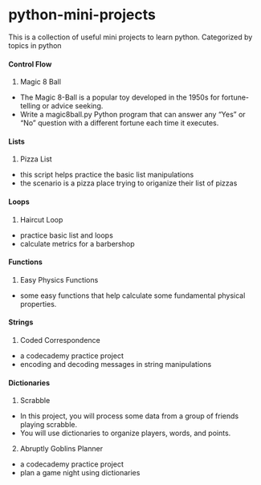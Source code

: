 # python-mini-projects
This is a collection of useful mini projects to learn python. Categorized by topics in python

#### Control Flow
1. Magic 8 Ball
* The Magic 8-Ball is a popular toy developed in the 1950s for fortune-telling or advice seeking.
* Write a magic8ball.py Python program that can answer any “Yes” or “No” question with a different fortune each time it executes.

#### Lists
1. Pizza List
* this script helps practice the basic list manipulations
* the scenario is a pizza place trying to origanize their list of pizzas

#### Loops
1. Haircut Loop
* practice basic list and loops
* calculate metrics for a barbershop

#### Functions
1. Easy Physics Functions
* some easy functions that help calculate some fundamental physical properties.

#### Strings
1. Coded Correspondence
* a codecademy practice project
* encoding and decoding messages in string manipulations

#### Dictionaries
1. Scrabble
* In this project, you will process some data from a group of friends playing scrabble.
* You will use dictionaries to organize players, words, and points.
2. Abruptly Goblins Planner
* a codecademy practice project
* plan a game night using dictionaries
